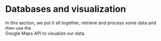 # Databases and visualization
In this section, we put it all together, retrieve and process some data and then use the <br>
Google Maps API to visualize our data.